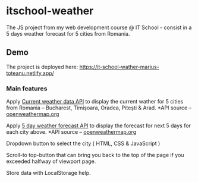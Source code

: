 # itschool-weather

The JS project from my web development course @ IT School - consist in a 5 days weather forecast for 5 cities from Romania.

## Demo

The project is deployed here: https://it-school-wather-marius-toteanu.netlify.app/

### Main features

Apply [Current weather data API](https://openweathermap.org/current) to display the current wather for 5 cities from Romania – Bucharest, Timișoara, Oradea, Pitești & Arad.
\*API source – [openweathermap.org](https://openweathermap.org/)

Apply [5 day weather forecast API](https://openweathermap.org/forecast5) to display the forecast for next 5 days for each city above.
\*API source – [openweathermap.org](https://openweathermap.org/)

Dropdown button to select the city ( HTML, CSS & JavaScript )

Scroll-to top-button that can bring you back to the top of the page if you exceeded halfway of viewport page.

Store data with LocalStorage help.
